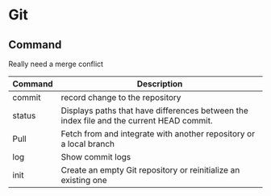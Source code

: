 # Git

## Command

Really need a merge conflict

| Command | Description                                                                              |
| :------ | ---------------------------------------------------------------------------------------- |
| commit  | record change to the repository                                                          |
| status  | Displays paths that have differences between the index file and the current HEAD commit. |
| Pull    | Fetch from and integrate with another repository or a local branch                       |
| log     | Show commit logs                                                                         |
| init    | Create an empty Git repository or reinitialize an existing one                           |
